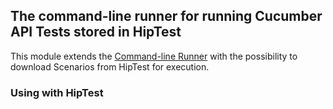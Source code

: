 ## The command-line runner for running Cucumber API Tests stored in HipTest

This module extends the [Command-line Runner](../runner/README.md) with the possibility to download Scenarios from HipTest 
for execution.

### Using with HipTest

